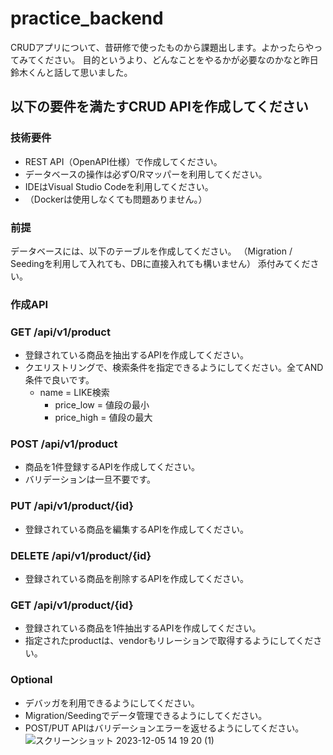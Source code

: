 # practice_backend

CRUDアプリについて、昔研修で使ったものから課題出します。よかったらやってみてください。
目的というより、どんなことをやるかが必要なのかなと昨日鈴木くんと話して思いました。

## 以下の要件を満たすCRUD APIを作成してください

### 技術要件

* REST API（OpenAPI仕様）で作成してください。
* データベースの操作は必ずO/Rマッパーを利用してください。
* IDEはVisual Studio Codeを利用してください。
* （Dockerは使用しなくても問題ありません。）

### 前提

データベースには、以下のテーブルを作成してください。
（Migration / Seedingを利用して入れても、DBに直接入れても構いません）
添付みてください。

### 作成API

### GET /api/v1/product

* 登録されている商品を抽出するAPIを作成してください。
* クエリストリングで、検索条件を指定できるようにしてください。全てAND条件で良いです。
  * name = LIKE検索
    * price_low = 値段の最小
    * price_high = 値段の最大

### POST /api/v1/product

* 商品を1件登録するAPIを作成してください。
* バリデーションは一旦不要です。

### PUT /api/v1/product/{id}

* 登録されている商品を編集するAPIを作成してください。

### DELETE /api/v1/product/{id}

* 登録されている商品を削除するAPIを作成してください。

### GET /api/v1/product/{id}

* 登録されている商品を1件抽出するAPIを作成してください。
* 指定されたproductは、vendorもリレーションで取得するようにしてください。

### Optional

* デバッガを利用できるようにしてください。
* Migration/Seedingでデータ管理できるようにしてください。
* POST/PUT APIはバリデーションエラーを返せるようにしてください。
![スクリーンショット 2023-12-05 14 19 20 (1)](https://github.com/suzuken-ov/practice_backend/assets/146830674/3f762940-5f3d-49dd-a4c0-2223caa15833)
